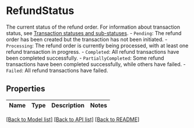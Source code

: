 # RefundStatus

The current status of the refund order. For information about transaction status, see [Transaction statuses and sub-statuses](https://www.cobo.com/developers/v2/guides/transactions/status).  - `Pending`: The refund order has been created but the transaction has not been initiated. - `Processing`: The refund order is currently being processed, with at least one refund transaction in progress. - `Completed`: All refund transactions have been completed successfully. - `PartiallyCompleted`: Some refund transactions have been completed successfully, while others have failed. - `Failed`: All refund transactions have failed. 

## Properties

Name | Type | Description | Notes
------------ | ------------- | ------------- | -------------

[[Back to Model list]](../README.md#documentation-for-models) [[Back to API list]](../README.md#documentation-for-api-endpoints) [[Back to README]](../README.md)


